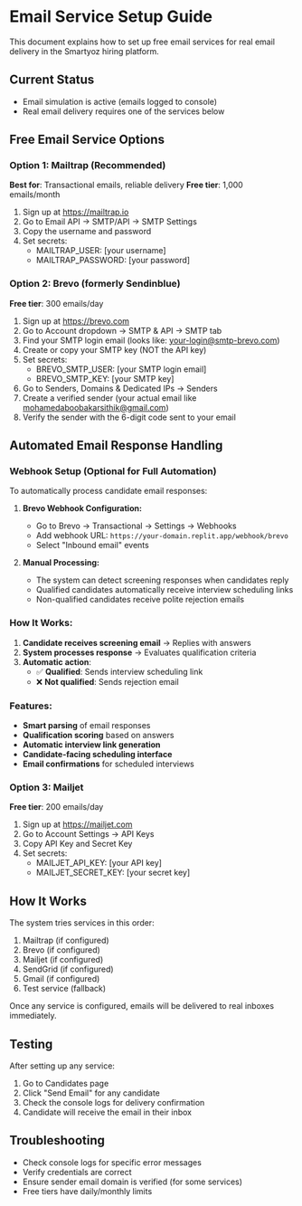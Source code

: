 # Email Service Setup Guide

This document explains how to set up free email services for real email delivery in the Smartyoz hiring platform.

## Current Status
- Email simulation is active (emails logged to console)
- Real email delivery requires one of the services below

## Free Email Service Options

### Option 1: Mailtrap (Recommended)
**Best for**: Transactional emails, reliable delivery
**Free tier**: 1,000 emails/month

1. Sign up at https://mailtrap.io
2. Go to Email API → SMTP/API → SMTP Settings
3. Copy the username and password
4. Set secrets:
   - MAILTRAP_USER: [your username]
   - MAILTRAP_PASSWORD: [your password]

### Option 2: Brevo (formerly Sendinblue)
**Free tier**: 300 emails/day

1. Sign up at https://brevo.com
2. Go to Account dropdown → SMTP & API → SMTP tab
3. Find your SMTP login email (looks like: your-login@smtp-brevo.com)
4. Create or copy your SMTP key (NOT the API key)
5. Set secrets:
   - BREVO_SMTP_USER: [your SMTP login email]
   - BREVO_SMTP_KEY: [your SMTP key]
6. Go to Senders, Domains & Dedicated IPs → Senders
7. Create a verified sender (your actual email like mohamedaboobakarsithik@gmail.com)
8. Verify the sender with the 6-digit code sent to your email

## Automated Email Response Handling

### Webhook Setup (Optional for Full Automation)

To automatically process candidate email responses:

1. **Brevo Webhook Configuration:**
   - Go to Brevo → Transactional → Settings → Webhooks
   - Add webhook URL: `https://your-domain.replit.app/webhook/brevo`
   - Select "Inbound email" events

2. **Manual Processing:**
   - The system can detect screening responses when candidates reply
   - Qualified candidates automatically receive interview scheduling links
   - Non-qualified candidates receive polite rejection emails

### How It Works:

1. **Candidate receives screening email** → Replies with answers
2. **System processes response** → Evaluates qualification criteria  
3. **Automatic action**:
   - ✅ **Qualified**: Sends interview scheduling link
   - ❌ **Not qualified**: Sends rejection email

### Features:
- **Smart parsing** of email responses
- **Qualification scoring** based on answers
- **Automatic interview link generation** 
- **Candidate-facing scheduling interface**
- **Email confirmations** for scheduled interviews

### Option 3: Mailjet
**Free tier**: 200 emails/day

1. Sign up at https://mailjet.com
2. Go to Account Settings → API Keys
3. Copy API Key and Secret Key
4. Set secrets:
   - MAILJET_API_KEY: [your API key]
   - MAILJET_SECRET_KEY: [your secret key]

## How It Works

The system tries services in this order:
1. Mailtrap (if configured)
2. Brevo (if configured)
3. Mailjet (if configured)
4. SendGrid (if configured)
5. Gmail (if configured)
6. Test service (fallback)

Once any service is configured, emails will be delivered to real inboxes immediately.

## Testing

After setting up any service:
1. Go to Candidates page
2. Click "Send Email" for any candidate
3. Check the console logs for delivery confirmation
4. Candidate will receive the email in their inbox

## Troubleshooting

- Check console logs for specific error messages
- Verify credentials are correct
- Ensure sender email domain is verified (for some services)
- Free tiers have daily/monthly limits